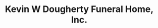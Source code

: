 ---
title: "Kevin W Dougherty Funeral Home, Inc."
url: /honeoye/kevin-w-dougherty-funeral-home-inc/
shop: Bestattungen
---